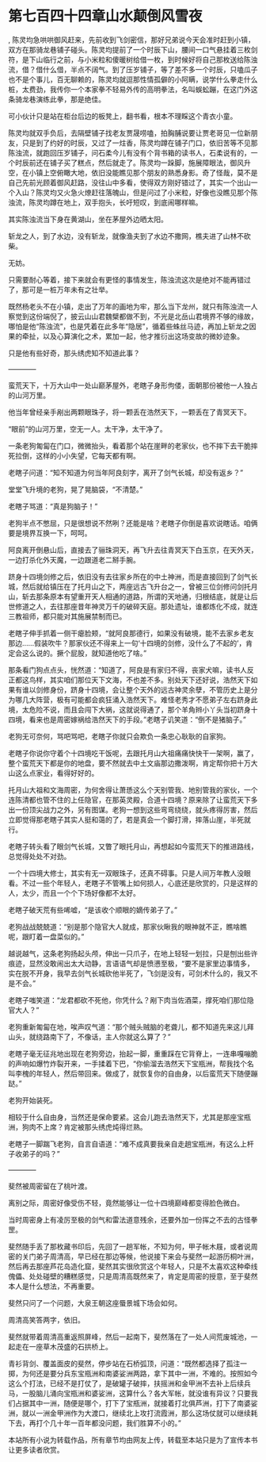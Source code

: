 # 第七百四十四章山水颠倒风雪夜
,  陈灵均急哄哄御风赶来，先前收到飞剑密信，那好兄弟说今天会准时赶到小镇，双方在那骑龙巷铺子碰头。陈灵均提前了一个时辰下山，腰间一口气悬挂着三枚剑符，是下山临行之前，与小米粒和傻暖树给借一枚，到时候好将自己那枚送给陈浊流，借？借什么借，半点不阔气。到了压岁铺子，等了差不多一个时辰，只嗑瓜子也不是个事儿，百无聊赖的，陈灵均就逗那性情孤僻的小阿瞒，说学什么拳走什么桩，太费劲，我传你一个本家拳不轻易外传的高明拳法，名叫蜈蚣蹦，在这门外这条骑龙巷演练此拳，那是绝佳。
   可小伙计只是站在柜台后边的板凳上，翻书看，根本不理睬这个青衣小童。
   陈灵均就双手负后，去隔壁铺子找老友贾晟唠嗑，拍胸脯说要让贾老哥见一位新朋友，只是到了约好的时辰，又过了一炷香，陈灵均蹲在铺子门口，依旧苦等不见那陈浊流，就跑回压岁铺子，问石柔今儿有没有个背书箱的读书人，石柔说有的，一个时辰前还在铺子买了糕点，然后就走了。陈灵均一跺脚，施展障眼法，御风升空，在小镇上空俯瞰大地，依旧没能瞧见那个朋友的熟悉身影。奇了怪哉，莫不是自己先前光顾着御风赶路，没往山中多看，使得双方刚好错过了，其实一个出山一个入山？陈灵均又火急火燎赶往落魄山，但是问过了小米粒，好像也没瞧见那个陈浊流，陈灵均蹲在地上，双手抱头，长吁短叹，到底闹哪样嘛。
   其实陈浊流当下身在黄湖山，坐在茅屋外边晒太阳。
   斩龙之人，到了水边，没有斩龙，就像渔夫到了水边不撒网，樵夫进了山林不砍柴。
   无妨。
   只需要耐心等着，接下来就会有更怪的事情发生，陈浊流这次是绝对不能再错过了，那可是一桩万年未有之壮举。
   既然杨老头不在小镇，走出了万年的画地为牢，那么当下龙州，就只有陈浊流一人察觉到这份端倪了，披云山山君魏檗都做不到，不光是北岳山君境界不够的缘故，哪怕是他“陈浊流”，也是凭着在此多年“隐居”，循着些蛛丝马迹，再加上斩龙之因果的牵扯，以及心算演化之术，累加一起，他才推衍出这场变故的微妙迹象。
   只是他有些好奇，那头绣虎知不知道此事？
   ————
   蛮荒天下，十万大山中一处山巅茅屋外，老瞎子身形佝偻，面朝那份被他一人独占的山河万里。
   他当年曾经亲手剐出两颗眼珠子，将一颗丢在浩然天下，一颗丢在了青冥天下。
   “眼前”的山河万里，空无一人。太干净，太干净了。
   一条老狗匍匐在门口，微微抬头，看着那个站在崖畔的老家伙，也不摔下去干脆摔死拉倒，这样的小小失望，它每天都有啊。
   老瞎子问道：“知不知道为何当年阿良刻字，离开了剑气长城，却没有返乡？”
   堂堂飞升境的老狗，晃了晃脑袋，“不清楚。”
   老瞎子骂道：“真是狗脑子！”
   老狗半点不憋屈，只是很想说不然咧？还能是啥？老瞎子你倒是喜欢说瞎话。咱俩要是境界互换一下，呵呵。
   阿良离开倒悬山后，直接去了骊珠洞天，再飞升去往青冥天下白玉京，在天外天，一边打杀化外天魔，一边跟道老二掰手腕。
   跻身十四境剑修之后，依旧没有去往家乡所在的中土神洲，而是直接回到了剑气长城，然后就给镇压在了托月山之下，两座远古飞升台之一，曾被三位剑修问剑托月山，斩去那条原本有望重开天人相通的道路，所谓的天地通，归根结底，就是让后世修道之人，去往那座昔年神灵万千的破碎天庭。那处遗址，谁都炼化不成，就连三教祖师，都只能对其施展禁制而已。
   老瞎子伸手抓着一侧干瘪脸颊，“就阿良那德行，如果没有破境，能不去家乡老友那边……假装吹牛？那家伙还不得来上一句‘十四境的剑修，没什么了不起的’，肯定会这么说的。撅个屁股，就知道他吃了啥。”
   那条看门狗点点头，恍然道：“知道了，阿良是有家归不得，丧家犬嘛，读书人反正都这鸟样，其实咱们那位天下文海，不也差不多。别处天下还好说，浩然天下如果有谁以剑修身份，跻身十四境，会让整个天外的远古神灵余孽，不管历史上是分为哪几大阵营，极有可能都会疯狂涌入浩然天下。难怪老秀才不愿弟子左右跻身此境，太危险不说，而且会闯下大祸，这就说得通了，那个羊角辫小丫头当初跻身十四境，看来也是周密嫁祸给浩然天下的手段。”老瞎子讥笑道：“倒不是猪脑子。”
   老狗无可奈何，骂吧骂吧，老瞎子你就只会欺负一条忠心耿耿的自家狗。
   老瞎子你说你守着个十四境吃干饭呢，去跟托月山大祖痛痛快快干一架啊，赢了，整个蛮荒天下都是你的地盘，要不然就去中土文庙那边撒泼啊，肯定帮你把十万大山这么点家业，看得好好的。
   托月山大祖和文海周密，为何舍得让萧愻这么个天别管我、地别管我的家伙，一个连陈清都也管不住的上任隐官，在那英灵殿，合道十四境？原来除了让蛮荒天下多出一份顶尖战力之外，另有图谋。老狗一想到这些弯弯绕绕，就头疼得厉害，然后立即觉得那老瞎子其实人挺和蔼的了，若是真会一个脚打滑，摔落山崖，半死就行。
   老瞎子转头看了眼剑气长城，又瞥了眼托月山，再想起如今蛮荒天下的推进路线，总觉得处处不对劲。
   一个十四境大修士，其实有无一双眼珠子，还真不碍事。只是人间万年教人没眼看。不过一些个年轻人，老瞎子不管嘴上如何损人，心底还是欣赏的，只是这样的人，太少，而且一个个下场好像都不太好。
   老瞎子破天荒有些唏嘘，“是该收个顺眼的嫡传弟子了。”
   老狗战战兢兢道：“别是那个隐官大人就成，那家伙瞅我的眼神就不正，瞧啥瞧呢，跟盯着一盘菜似的。”
   越说越气，这条老狗扬起头颅，伸出一只爪子，在地上轻轻一划拉，只是刨出些许痕迹，显然没敢闹出太大动静，言语语气却是愤懑至极，“要不是家里边事情多，实在脱不开身，我早去剑气长城砍他半死了，飞剑是没有，可剑术什么的，我又不是不会。”
   老瞎子嗤笑道：“龙君都砍不死他，你凭什么？剐下肉当佐酒菜，撑死咱们那位隐官大人？”
   老狗重新匍匐在地，唉声叹气道：“那个贼头贼脑的老聋儿，都不知道先来这儿拜山头，就绕路南下了，不像话，主人你就这么算了？”
   老瞎子毫无征兆地出现在老狗旁边，抬起一脚，重重踩在它背脊上，一连串嘎嘣脆的声响如爆竹炸裂开来，一手揉着下巴，“你偷溜去浩然天下宝瓶洲，帮我找个名叫李槐的年轻人，然后带回来。做成了，就恢复你的自由身，以后蛮荒天下随便蹦跶。”
   老狗开始装死。
   相较于什么自由身，当然还是保命要紧。这会儿跑去浩然天下，尤其是那座宝瓶洲，狗肉不上席？肯定被那头绣虎炖得烂熟。
   老瞎子一脚踹飞老狗，自言自语道：“难不成真要我亲自走趟宝瓶洲，有这么上杆子收弟子的吗？”
   ————
   斐然被周密留在了桃叶渡。
   离别之际，周密好像受伤不轻，竟然能够让一位十四境巅峰都变得脸色微白。
   当时周密身上有凌厉至极的剑气和雷法道意残余，还要外加一份挥之不去的古怪拳罡。
   斐然随手丢了那枚藏书印后，先回了一趟军帐，不知为何，甲子帐木屐，或者说周密的关门弟子周清高，早已经在那边等候，他说接下来会与斐然一起游历桐叶洲，然后再去那座芦花岛造化窟，斐然其实很欣赏这个年轻人，只是不太喜欢这种牵线傀儡、处处碰壁的糟糕感觉，只是周清高既然来了，肯定是周密的授意，至于斐然本人是什么想法，不再重要。
   斐然只问了一个问题，大泉王朝这座蜃景城下场会如何。
   周清高笑答两字，依旧。
   斐然就带着周清高重返照屏峰，然后一起南下，斐然落在了一处人间荒废城池，一起走在一座草木茂盛的石拱桥上。
   青衫背剑、覆盖面皮的斐然，停步站在石桥弧顶，问道：“既然都选择了孤注一掷，为何还是要分兵东宝瓶洲和南婆娑洲两路，拿下其中一洲，不难的。按照如今这么个打法，已经不是打仗了，是破罐子破摔，扶摇洲和金甲洲不去补上后续兵马，一股脑儿涌向宝瓶洲和婆娑洲，这算什么？各大军帐，就没谁有异议？只要我们占据其中一洲，随便是哪个，打下了宝瓶洲，就接着打北俱芦洲，打下了南婆娑洲，就以一洲金甲洲作为大渡口，继续北上攻打流霞洲，那么这场仗就可以继续耗下去，再打个几十年一百年都没问题，我们胜算不小的。”
  本站所有小说为转载作品，所有章节均由网友上传，转载至本站只是为了宣传本书让更多读者欣赏。